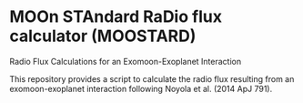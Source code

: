# MOOn STAndard RaDio flux calculator (MOOSTARD)

Radio Flux Calculations for an Exomoon-Exoplanet Interaction


This repository provides a script to calculate the radio flux resulting from an exomoon-exoplanet interaction following Noyola et al. (2014 ApJ 791).  
